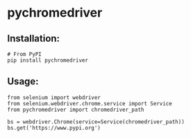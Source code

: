 # pychromedriver
## Installation:
```
# From PyPI
pip install pychromedriver
```
## Usage:
```
from selenium import webdriver
from selenium.webdriver.chrome.service import Service
from pychromedriver import chromedriver_path

bs = webdriver.Chrome(service=Service(chromedriver_path))
bs.get('https://www.pypi.org')
```
